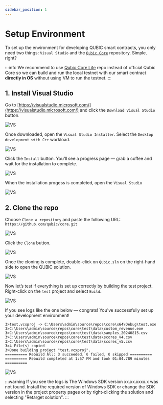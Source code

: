 ```yaml
---
sidebar_position: 1
---
```


# Setup Environment

To set up the environment for developing QUBIC smart contracts, you only need two things: `Visual Studio` and the [`Qubic Core`](https://github.com/qubic/core) repository. Simple, right?

:::info
We recommend to use [Qubic Core Lite](../resources/qubic-lite-core.md) repo instead of official Qubic Core so we can build and run the local testnet with our smart contract **directly in OS** without using VM to run the testnet.
:::

## 1. Install Visual Studio

Go to [https://visualstudio.microsoft.com/](https://visualstudio.microsoft.com/) and click the `Download Visual Studio` button.

![VS](/img/install_vs1.png)

Once downloaded, open the `Visual Studio Installer`. Select the `Desktop development with C++` workload.

![VS](/img/install_vs3.png)

Click the `Install` button. You’ll see a progress page — grab a coffee and wait for the installation to complete.

![VS](/img/install_vs4.png)

When the installation progess is completed, open the `Visual Studio`

![VS](/img/install_vs5.png)

## 2. Clone the repo

Choose `Clone a repository` and paste the following URL: `https://github.com/qubic/core.git`

![VS](/img/install_vs6.png)

Click the `Clone` button.

![VS](/img/install_vs7.png)

Once the cloning is complete, double-click on `Qubic.sln` on the right-hand side to open the QUBIC solution.

![VS](/img/install_vs11.png)

Now let’s test if everything is set up correctly by building the test project.  
Right-click on the `test` project and select `Build`.

![VS](/img/install_vs8.png)

If you see logs like the one below — congrats! You've successfully set up your development environment!

```
3>test.vcxproj -> C:\Users\admin\source\repos\core\x64\Debug\test.exe
3>C:\Users\admin\source\repos\core\test\data\custom_revenue.eoe
3>C:\Users\admin\source\repos\core\test\data\samples_20240815.csv
3>C:\Users\admin\source\repos\core\test\data\scores_v4.csv
3>C:\Users\admin\source\repos\core\test\data\scores_v5.csv
3>4 File(s) copied
3>Done building project "test.vcxproj".
========== Rebuild All: 3 succeeded, 0 failed, 0 skipped ==========
========== Rebuild completed at 1:57 PM and took 01:04.789 minutes ==========
```

![VS](/img/install_vs9.png)

:::warning
If you see the logs is The Windows SDK version xx.xx.xxxx.x was not found. Install the required version of Windows SDK or change the SDK version in the project property pages or by right-clicking the solution and selecting "Retarget solution".
:::
